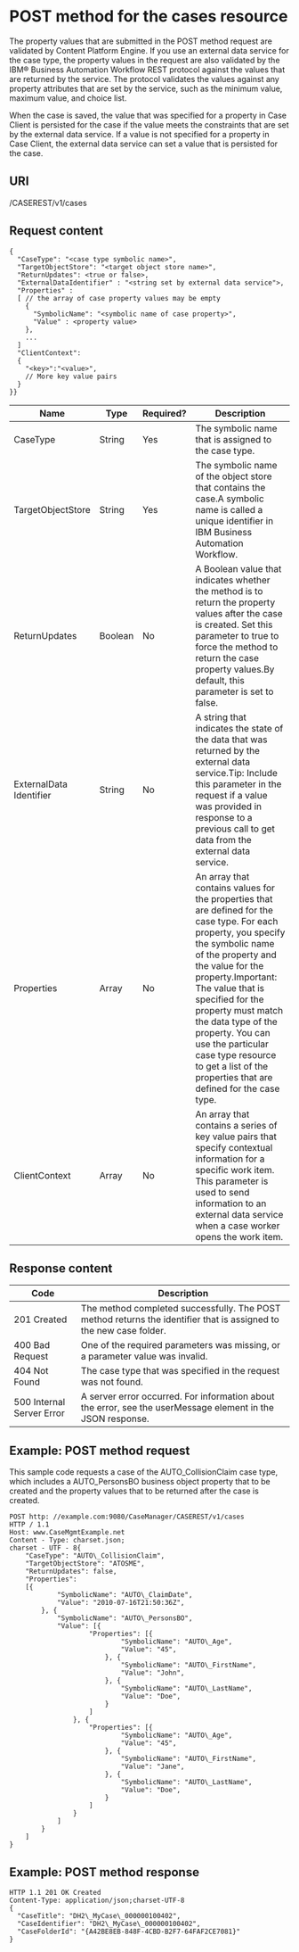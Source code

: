 # POST method for the cases resource

The property values that are submitted in
the POST method request are validated by Content Platform Engine. If you use an external
data service for the case type, the property values in the request
are also validated by the IBM® Business Automation
Workflow REST
protocol against the values that are returned by the service. The
protocol validates the values against any property attributes that
are set by the service, such as the minimum value, maximum value,
and choice list.

When the case is saved, the value
that was specified for a property in Case Client is persisted for the
case if the value meets the constraints that are set by the external
data service. If a value is not specified for a property in Case Client, the external data service
can set a value that is persisted for the case.

## URI

/CASEREST/v1/cases

## Request content

```
{
  "CaseType": "<case type symbolic name>",
  "TargetObjectStore": "<target object store name>",
  "ReturnUpdates": <true or false>,
  "ExternalDataIdentifier" : "<string set by external data service">,
  "Properties" :
  [ // the array of case property values may be empty
    {
      "SymbolicName": "<symbolic name of case property>",
      "Value" : <property value>
    },
    ...
  ]
  "ClientContext":
  {
    "<key>":"<value>",
    // More key value pairs
  }
}}
```

| Name                     | Type    | Required?   | Description                                                                                                                                                                                                                                                                                                                                                                                              |
|--------------------------|---------|-------------|----------------------------------------------------------------------------------------------------------------------------------------------------------------------------------------------------------------------------------------------------------------------------------------------------------------------------------------------------------------------------------------------------------|
| CaseType                 | String  | Yes         | The symbolic name that is assigned to the case type.                                                                                                                                                                                                                                                                                                                                                     |
| TargetObjectStore        | String  | Yes         | The symbolic name of the object store that contains the case.A symbolic name is called a unique identifier in IBM Business Automation Workflow.                                                                                                                                                                                                                                                          |
| ReturnUpdates            | Boolean | No          | A Boolean value that indicates whether the method is to return the property values after the case is created. Set this parameter to true to force the method to return the case property values.By default, this parameter is set to false.                                                                                                                                                              |
| ExternalData  Identifier | String  | No          | A string that indicates the state of the data that was returned by the external data service.Tip: Include this parameter in the request if a value was provided in response to a previous call to get data from the external data service.                                                                                                                                                               |
| Properties               | Array   | No          | An array that contains values for the properties that are defined for the case type. For each property, you specify the symbolic name of the property and the value for the property.Important: The value that is specified for the property must match the data type of the property. You can use the particular case type resource to get a list of the properties that are defined for the case type. |
| ClientContext            | Array   | No          | An array that contains a series of key value pairs that specify contextual information for a specific work item. This parameter is used to send information to an external data service when a case worker opens the work item.                                                                                                                                                                          |

## Response content

| Code                      | Description                                                                                                        |
|---------------------------|--------------------------------------------------------------------------------------------------------------------|
| 201 Created               | The method completed successfully. The POST method returns the identifier that is assigned to the new case folder. |
| 400 Bad Request           | One of the required parameters was missing, or a parameter value was invalid.                                      |
| 404 Not Found             | The case type that was specified in the request was not found.                                                     |
| 500 Internal Server Error | A server error occurred. For information about the error, see the userMessage element in the JSON response.        |

## Example: POST method request

This sample code requests a case of the AUTO\_CollisionClaim case type, which includes a
AUTO\_PersonsBO business object property that to be created and the property values that to be
returned after the case is created.

```
POST http: //example.com:9080/CaseManager/CASEREST/v1/cases
HTTP / 1.1
Host: www.CaseMgmtExample.net
Content - Type: charset.json;
charset - UTF - 8{
    "CaseType": "AUTO\_CollisionClaim",
    "TargetObjectStore": "ATOSME",
    "ReturnUpdates": false,
    "Properties":
    [{
            "SymbolicName": "AUTO\_ClaimDate",
            "Value": "2010-07-16T21:50:36Z",
        }, {
            "SymbolicName": "AUTO\_PersonsBO",
            "Value": [{
                    "Properties": [{
                            "SymbolicName": "AUTO\_Age",
                            "Value": "45",
                        }, {
                            "SymbolicName": "AUTO\_FirstName",
                            "Value": "John",
                        }, {
                            "SymbolicName": "AUTO\_LastName",
                            "Value": "Doe",
                        }
                    ]
                }, {
                    "Properties": [{
                            "SymbolicName": "AUTO\_Age",
                            "Value": "45",
                        }, {
                            "SymbolicName": "AUTO\_FirstName",
                            "Value": "Jane",
                        }, {
                            "SymbolicName": "AUTO\_LastName",
                            "Value": "Doe",
                        }
                    ]
                }
            ]
        }
    ]
}
```

## Example: POST method response

```
HTTP 1.1 201 OK Created
Content-Type: application/json;charset-UTF-8
{
  "CaseTitle": "DH2\_MyCase\_000000100402", 
  "CaseIdentifier": "DH2\_MyCase\_000000100402", 
  "CaseFolderId": "{A42BE8EB-848F-4CBD-B2F7-64FAF2CE7081}"
}
```